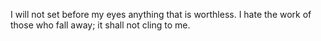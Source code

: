 I will not set before my eyes anything that is worthless. I hate the work of those who fall away; it shall not cling to me.
